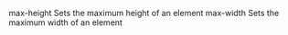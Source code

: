 max-height
    Sets the maximum height of an element
max-width
    Sets the maximum width of an element
